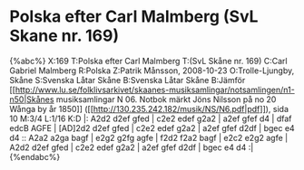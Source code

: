 # Polska efter Carl Malmberg (SvL Skane nr. 169)

{%abc%}
X:169
T:Polska efter Carl Malmberg 
T:(SvL Skåne nr. 169)
C:Carl Gabriel Malmberg
R:Polska
Z:Patrik Månsson, 2008-10-23 
O:Trolle-Ljungby, Skåne
S:Svenska Låtar Skåne
B:Svenska Låtar Skåne
B:Jämför [[http://www.lu.se/folklivsarkivet/skaanes-musiksamlingar/notsamlingen/n1-n50|Skånes musiksamlingar N 06. Notbok märkt Jöns Nilsson på no 20 Wånga by år 1850]] ([[http://130.235.242.182/musik/NS/N6.pdf|pdf]]), sida 10
M:3/4
L:1/16
K:D
|: A2d2 d2ef gfed | c2e2 edef g2a2 | a2ef gfef d4 |
dfaf edcB AGFE | [AD]2d2 d2ef gfed | c2e2 edef g2a2 |
a2ef gfef d2df | bgec e4 d4 :: A2a2 a2ga bagf |
e2g2 g2fg agfe | f2d2 f2a2 bagf | e2c2 e2g2 agfe |
A2d2 d2ef gfed | c2e2 edef g2a2 | a2ef gfef d2df | bgec e4 d4 :|
{%endabc%}

